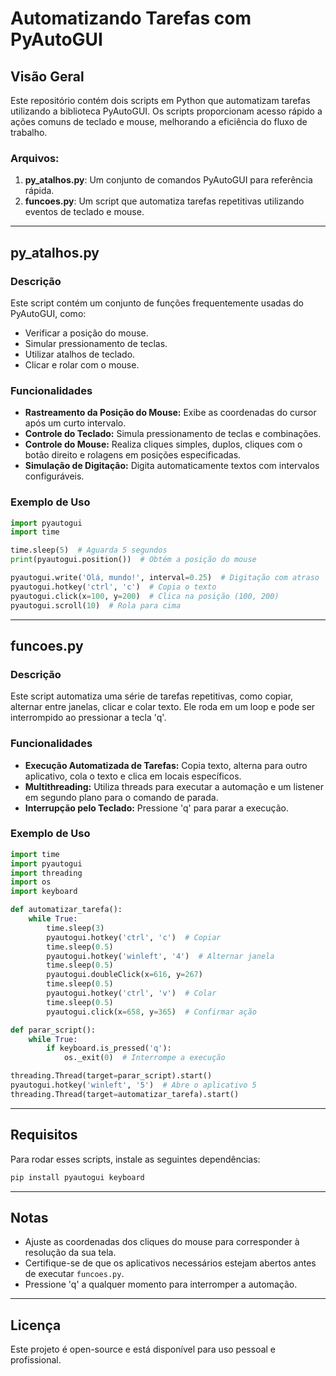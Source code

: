 # Automatizando Tarefas com PyAutoGUI

## Visão Geral
Este repositório contém dois scripts em Python que automatizam tarefas utilizando a biblioteca PyAutoGUI. Os scripts proporcionam acesso rápido a ações comuns de teclado e mouse, melhorando a eficiência do fluxo de trabalho.

### Arquivos:
1. **py_atalhos.py**: Um conjunto de comandos PyAutoGUI para referência rápida.
2. **funcoes.py**: Um script que automatiza tarefas repetitivas utilizando eventos de teclado e mouse.

---

## py_atalhos.py

### Descrição
Este script contém um conjunto de funções frequentemente usadas do PyAutoGUI, como:
- Verificar a posição do mouse.
- Simular pressionamento de teclas.
- Utilizar atalhos de teclado.
- Clicar e rolar com o mouse.

### Funcionalidades
- **Rastreamento da Posição do Mouse:** Exibe as coordenadas do cursor após um curto intervalo.
- **Controle do Teclado:** Simula pressionamento de teclas e combinações.
- **Controle do Mouse:** Realiza cliques simples, duplos, cliques com o botão direito e rolagens em posições especificadas.
- **Simulação de Digitação:** Digita automaticamente textos com intervalos configuráveis.

### Exemplo de Uso
```python
import pyautogui
import time

time.sleep(5)  # Aguarda 5 segundos
print(pyautogui.position())  # Obtém a posição do mouse

pyautogui.write('Olá, mundo!', interval=0.25)  # Digitação com atraso
pyautogui.hotkey('ctrl', 'c')  # Copia o texto
pyautogui.click(x=100, y=200)  # Clica na posição (100, 200)
pyautogui.scroll(10)  # Rola para cima
```

---

## funcoes.py

### Descrição
Este script automatiza uma série de tarefas repetitivas, como copiar, alternar entre janelas, clicar e colar texto. Ele roda em um loop e pode ser interrompido ao pressionar a tecla 'q'.

### Funcionalidades
- **Execução Automatizada de Tarefas:** Copia texto, alterna para outro aplicativo, cola o texto e clica em locais específicos.
- **Multithreading:** Utiliza threads para executar a automação e um listener em segundo plano para o comando de parada.
- **Interrupção pelo Teclado:** Pressione 'q' para parar a execução.

### Exemplo de Uso
```python
import time
import pyautogui
import threading
import os
import keyboard

def automatizar_tarefa():
    while True:
        time.sleep(3)
        pyautogui.hotkey('ctrl', 'c')  # Copiar
        time.sleep(0.5)
        pyautogui.hotkey('winleft', '4')  # Alternar janela
        time.sleep(0.5)
        pyautogui.doubleClick(x=616, y=267)
        time.sleep(0.5)
        pyautogui.hotkey('ctrl', 'v')  # Colar
        time.sleep(0.5)
        pyautogui.click(x=658, y=365)  # Confirmar ação

def parar_script():
    while True:
        if keyboard.is_pressed('q'):
            os._exit(0)  # Interrompe a execução

threading.Thread(target=parar_script).start()
pyautogui.hotkey('winleft', '5')  # Abre o aplicativo 5
threading.Thread(target=automatizar_tarefa).start()
```

---

## Requisitos

Para rodar esses scripts, instale as seguintes dependências:
```bash
pip install pyautogui keyboard
```

---

## Notas
- Ajuste as coordenadas dos cliques do mouse para corresponder à resolução da sua tela.
- Certifique-se de que os aplicativos necessários estejam abertos antes de executar `funcoes.py`.
- Pressione 'q' a qualquer momento para interromper a automação.

---

## Licença
Este projeto é open-source e está disponível para uso pessoal e profissional.

